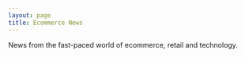```yaml
---
layout: page
title: Ecommerce News
---
```


News from the fast-paced world of ecommerce, retail and technology.

<script language="javascript" src="https://pinboard.in//widgets/v1/linkroll/?user=klyhrd&count=40&tag=commerce"></script>